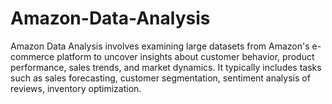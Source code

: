 # Amazon-Data-Analysis
Amazon Data Analysis involves examining large datasets from Amazon's e-commerce platform to uncover insights about customer behavior, product performance, sales trends, and market dynamics. It typically includes tasks such as sales forecasting, customer segmentation, sentiment analysis of reviews, inventory optimization.
